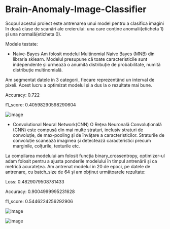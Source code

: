 # Brain-Anomaly-Image-Classifier

Scopul acestui proiect este antrenarea unui model pentru a clasifica imagini în două clase de scanări ale creierului: una care conține anomalii(eticheta 1) și
una normală(eticheta 0).

Modele testate:

- Naive-Bayes
Am folosit modelul Multinomial Naive Bayes (MNB) din libraria sklearn.
Modelul presupune că toate caracteristicile sunt independente și urmează o
anumită distribuție de probabilitate, numită distribuție multinomială.

Am segmentat datele in 3 categorii, fiecare reprezentând un interval de pixeli. Acest lucru a optimizat modelul și a dus la o rezultate mai bune.

Accuracy: 0.722

f1_score: 0.40598290598290604

![image](https://user-images.githubusercontent.com/95356241/236634665-e48bd04e-8c0f-4838-895d-c4f7a8c1c7cb.png)

- Convolutional Neural Network(CNN)
O Rețea Neuronală Convoluțională (CNN) este compusă din mai multe straturi, inclusiv straturi de convoluție, de max-pooling și de învățare a caracteristicilor. Straturile de convoluție scanează imaginea și detectează caracteristici precum marginile, colțurile, texturile etc.

La compilarea modelului am folosit funcția binary_crossentropy, optimizer-ul
adam folosit pentru a ajusta ponderile modelului în timpul antrenării și ca
metrică acuratețea.
Am antrenat modelul in 20 de epoci, pe datele de antrenare, cu batch_size de
64 și am obținut următoarele rezultate:

Loss: 0.4829079508781433

Accuracy: 0.9004999995231628

f1_score: 0.5446224256292906

![image](https://user-images.githubusercontent.com/95356241/236637185-78196d48-868c-4d6a-962b-79f2b6aa3ab8.png)

![image](https://user-images.githubusercontent.com/95356241/236637192-51fd1f37-7f79-4e60-90cc-76c2457fb54e.png)
